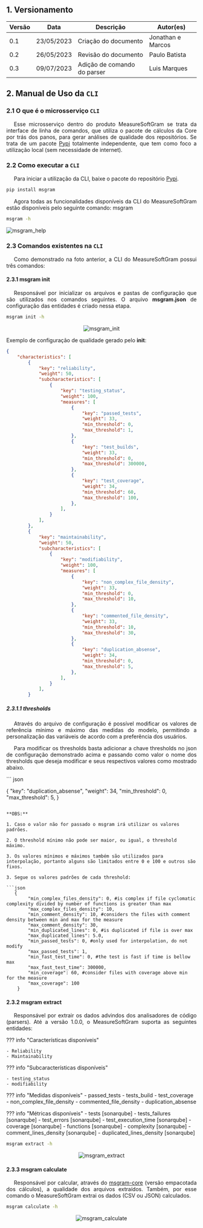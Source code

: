 ## 1. Versionamento

| Versão | Data       | Descrição                   | Autor(es)         |
| ------ | ---------- | --------------------------- | ----------------- |
| 0.1    | 23/05/2023 | Criação do documento        | Jonathan e Marcos |
| 0.2    | 26/05/2023 | Revisão do documento        | Paulo Batista     |
| 0.3    | 09/07/2023 | Adição de comando do parser | Luis Marques      |

## 2. Manual de Uso da `CLI`

### 2.1 O que é o microsserviço `CLI`

<p align="justify" style="text-indent: 20px">
    Esse microsserviço dentro do produto MeasureSoftGram se trata da interface de linha de comandos, que utiliza o pacote de cálculos da Core por trás dos panos, para gerar análises de qualidade dos repositórios. Se trata de um pacote <a href="https://pypi.org/project/msgram/">Pypi</a> totalmente independente, que tem como foco a utilização local (sem necessidade de internet).
</p>

### 2.2 Como executar a `CLI`

<p align="justify" style="text-indent: 20px">
    Para iniciar a utilização da CLI, baixe o pacote do repositório <a href="https://pypi.org/project/msgram/">Pypi</a>.
</p>

```sh
pip install msgram
```

<p align="justify" style="text-indent: 20px">
    Agora todas as funcionalidades disponíveis da CLI do MeasureSoftGram estão disponíveis pelo seguinte comando: msgram
</p>

```sh
msgram -h
```

![msgram_help](../assets/images/msgram.png)

### 2.3 Comandos existentes na `CLI`

<p align="justify" style="text-indent: 20px">
    Como demonstrado na foto anterior, a CLI do MeasureSoftGram possui três comandos:
</p>

#### 2.3.1 msgram init

<p align="justify" style="text-indent: 20px">
    Responsável por inicializar os arquivos e pastas de configuração que são utilizados nos comandos seguintes. O arquivo <b>msgram.json</b> de configuração das entidades é criado nessa etapa.
</p>

```sh
msgram init -h
```

<center>

![msgram_init](../assets/images/msgram_init.png)

</center>

Exemplo de configuração de qualidade gerado pelo <b>init</b>:

```json
{
    "characteristics": [
        {
            "key": "reliability",
            "weight": 50,
            "subcharacteristics": [
                {
                    "key": "testing_status",
                    "weight": 100,
                    "measures": [
                        {
                            "key": "passed_tests",
                            "weight": 33,
                            "min_threshold": 0,
                            "max_threshold": 1,
                        },
                        {
                            "key": "test_builds",
                            "weight": 33,
                            "min_threshold": 0,
                            "max_threshold": 300000,
                        },
                        {
                            "key": "test_coverage",
                            "weight": 34,
                            "min_threshold": 60,
                            "max_threshold": 100,
                        },
                    ],
                }
            ],
        },
        {
            "key": "maintainability",
            "weight": 50,
            "subcharacteristics": [
                {
                    "key": "modifiability",
                    "weight": 100,
                    "measures": [
                        {
                            "key": "non_complex_file_density",
                            "weight": 33,
                            "min_threshold": 0,
                            "max_threshold": 10,
                        },
                        {
                            "key": "commented_file_density",
                            "weight": 33,
                            "min_threshold": 10,
                            "max_threshold": 30,
                        },
                        {
                            "key": "duplication_absense",
                            "weight": 34,
                            "min_threshold": 0,
                            "max_threshold": 5,
                        },
                    ],
                }
            ],
        }
```

##### 2.3.1.1 thresholds

<p align="justify" style="text-indent: 20px">
    Através do arquivo de configuração é possível modificar os valores de referência mínimo e máximo das medidas do modelo, permitindo a personalização das variáveis de acordo com a preferência dos usuários.
</p>
<p align="justify" style="text-indent: 20px">
    Para modificar os thresholds basta adicionar a chave thresholds no json de configuração demonstrado acima e passando como valor o nome dos thresholds que deseja modificar e seus respectivos valores como mostrado abaixo.
</p>
``` json

{
"key": "duplication_absense",
"weight": 34,
"min_threshold": 0,
"max_threshold": 5,
}

````

**OBS:**

1. Caso o valor não for passado o msgram irá utilizar os valores padrões.

2. O threshold mínimo não pode ser maior, ou igual, o threshold máximo.

3. Os valores mínimos e máximos também são utilizados para interpolação, portanto alguns são limitados entre 0 e 100 e outros são fixos.

3. Segue os valores padrões de cada threshold:

```json
   {
        "min_complex_files_density": 0, #is complex if file cyclomatic complexity divided by number of functions is greater than max
        "max_complex_files_density": 10,
        "min_comment_density": 10, #considers the files with comment density between min and max for the measure
        "max_comment_density": 30,
        "min_duplicated_lines": 0, #is duplicated if file is over max
        "max_duplicated_lines": 5.0,
        "min_passed_tests": 0, #only used for interpolation, do not modify
        "max_passed_tests": 1,
        "min_fast_test_time": 0, #the test is fast if time is bellow max
        "max_fast_test_time": 300000,
        "min_coverage": 60, #consider files with coverage above min for the measure
        "max_coverage": 100
    }
````

#### 2.3.2 msgram extract

<p align="justify" style="text-indent: 20px">
    Responsável por extrair os dados advindos dos analisadores de código (parsers). Até a versão 1.0.0, o MeasureSoftGram suporta as seguintes entidades:
</p>

??? info "Características disponíveis"

    - Reliability
    - Maintainability

??? info "Subcaracterísticas disponíveis"

    - testing_status
    - modifiability

??? info "Medidas disponíveis" - passed_tests - tests_build - test_coverage - non_complex_file_density - commented_file_density - duplication_absense

??? info "Métricas disponíveis" - tests [sonarqube] - tests_failures [sonarqube] - test_errors [sonarqube] - test_execution_time [sonarqube] - coverage [sonarqube] - functions [sonarqube] - complexity [sonarqube] - comment_lines_density [sonarqube] - duplicated_lines_density [sonarqube]

```sh
msgram extract -h
```

<center>

![msgram_extract](../assets/images/msgram_extract.png)

</center>

#### 2.3.3 msgram calculate

<p align="justify" style="text-indent: 20px">
    Responsável por calcular, através do <a href="https://pypi.org/project/msgram-core/">msgram-core</a> (versão empacotada dos cálculos), a qualidade dos arquivos extraídos. Também, por esse comando o MeasureSoftGram extrai os dados (CSV ou JSON) calculados.
</p>

```sh
msgram calculate -h
```

<center>

![msgram_calculate](../assets/images/msgram_calculate.png)

</center>
